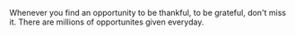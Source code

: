 Whenever you find an opportunity to be thankful, to be grateful, don't miss it. There are millions of opportunites given everyday. 
